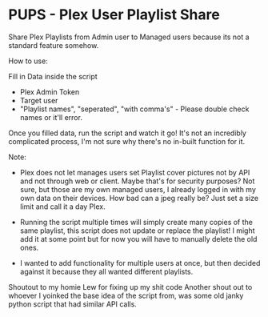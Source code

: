 # PUPS - Plex User Playlist Share
 Share Plex Playlists from Admin user to Managed users because its not a standard feature somehow.
 
 How to use:
 
 Fill in Data inside the script
  - Plex Admin Token
  - Target user
  - "Playlist names", "seperated", "with comma's" - Please double check names or it'll error.
  
  
 Once you filled data, run the script and watch it go!
 It's not an incredibly complicated process, I'm not sure why there's no in-built function for it.
 
 
 
 Note:
 - Plex does not let manages users set Playlist cover pictures
   not by API and not through web or client.
   Maybe that's for security purposes? Not sure, but those are my own managed users, I already logged in 
   with my own data on their devices. How bad can a jpeg really be? Just set a size limit and call it a day Plex.
   
 - Running the script multiple times will simply create many copies of the same playlist, this script does not 
   update or replace the playlist! I might add it at some point but for now you will have to manually delete the old ones.
   
 - I wanted to add functionality for multiple users at once, but then decided against it because they all wanted different playlists. 
 
 
 
 
 
 Shoutout to my homie Lew for fixing up my shit code
 Another shout out to whoever I yoinked the base idea of the script from, was some old janky python script that had similar API calls.
